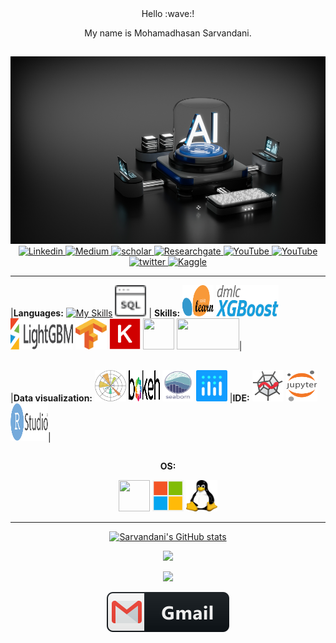 <div align="center">
Hello :wave:!

My name is Mohamadhasan Sarvandani.

</div>

##
  <div align="center">
  
  <img src="AI.jpeg" width="600" height="300">
  
  </div>
 
<div align="center">
  
 <a href="https://www.linkedin.com/in/mohamadhasan-sarvandani/">
  <img
    alt="Linkedin"
    src="https://img.shields.io/badge/linkedin-0077B5?logo=linkedin&logoColor=white&style=for-the-badge"
  />
</a>

   <a href="https://medium.com/@mohamadhasan.sarvandani">
  <img
    alt="Medium"
    src="https://img.shields.io/badge/Medium-12100E?style=for-the-badge&logo=medium&logoColor=white"
  />
</a>

  
  <a href="https://scholar.google.com/citations?user=6FDuIJMAAAAJ&hl=en">
  <img
    alt="scholar"
    src="https://img.shields.io/badge/Google_Scholar-4285F4?style=for-the-badge&logo=google-scholar&logoColor=white"
  />
</a>

<a href="https://www.researchgate.net/profile/Mohamadhasan-Sarvandani">
  <img
    alt="Researchgate"
    src="https://img.shields.io/badge/Researchgate-3DDC84?style=for-the-badge&logo=researchgate&logoColor=white"
  />
</a>
  

<a href="https://www.pinterest.com/Mohamadhasan_Sarvandani/">
  <img
    alt="YouTube"
    src="https://img.shields.io/badge/Pinterest-FF0000?style=for-the-badge&logo=Pinterest&logoColor=black"
  />
</a>



<a href="https://www.youtube.com/@MohamadhasanSarvandani/featured">
  <img
    alt="YouTube"
    src="https://img.shields.io/badge/YouTube-FF0000?style=for-the-badge&logo=youtube&logoColor=black"
  />
</a>

  <a href="https://twitter.com/M_Sarvandani">
  <img
    alt="twitter"
    src="https://img.shields.io/badge/Twitter-1DA1F2?style=for-the-badge&logo=twitter&logoColor=white"
  />
</a>
  
  
  <a href="https://www.kaggle.com/sarvandani">
  <img
    alt="Kaggle"
    src="https://img.shields.io/badge/Kaggle-20BEFF?style=for-the-badge&logo=Kaggle&logoColor=white"
  />
</a>
  
</div>
 














------------------



|**Languages:** [![My Skills](https://skillicons.dev/icons?i=py,matlab,r&theme=light)](https://skillicons.dev) <img src='https://github.com/Sarvandani/Data_science_logos/blob/main/sql-language.svg' width="50" height="50"> | **Skills:** <img src='https://github.com/Sarvandani/Data_science_logos/blob/main/Scikit_learn.svg' width="50" height="50"> <img src='https://github.com/Sarvandani/Data_science_logos/blob/main/XGBoost_logo.png' width="100" height="50"> <img src='https://github.com/Sarvandani/Data_science_logos/blob/main/LightGBM.svg' width="100" height="50"> <img src='https://github.com/Sarvandani/Data_science_logos/blob/main/Tensorflow.svg' width="50" height="50"> <img src='https://github.com/Sarvandani/Data_science_logos/blob/main/Keras.svg' width="50" height="50"> <img src='https://upload.wikimedia.org/wikipedia/commons/0/0a/MySQL_textlogo.svg' width="50" height="50"> <img src='https://upload.wikimedia.org/wikipedia/commons/5/51/Google_Cloud_logo.svg' width="100" height="50">| 



  
##

|**Data visualization:** <img src='https://github.com/Sarvandani/Data_science_logos/blob/main/Matplotlib_icon.svg' width="50" height="50"> <img src='https://github.com/Sarvandani/Data_science_logos/blob/main/bokeh.svg' width="50" height="50"> <img src='https://github.com/Sarvandani/Data_science_logos/blob/main/seaborn.svg' width="50" height="50"> <img src='https://github.com/Sarvandani/Data_science_logos/blob/main/plot_ly-icon.svg' width="50" height="50"> |**IDE:** <img src='https://github.com/Sarvandani/Data_science_logos/blob/main/spyder.svg' width="50" height="50">  <img src='https://github.com/Sarvandani/Data_science_logos/blob/main/Jupyter_logo.svg' width="50" height="50">  <img src='https://github.com/Sarvandani/Data_science_logos/blob/main/RStudio_logo.svg' width="60" height="60">|

##

<div align="center">
  
**OS:**


<img src='https://upload.wikimedia.org/wikipedia/commons/a/ab/Icon-Mac.svg' width="50" height="50">  
<img src='https://github.com/Sarvandani/Data_science_logos/blob/main/Microsoft.svg' width="50" height="50"> 
<img src='https://github.com/Sarvandani/Data_science_logos/blob/main/linux.svg' width="50" height="50"> 

</div>



<div align="center">

--------------



[![Sarvandani's GitHub stats](https://github-readme-stats.vercel.app/api?username=Sarvandani&theme=radical)](https://github.com/Sarvandani)



  
  
  ![](https://github.com/Sarvandani/gif_terminal/blob/main/terminal.gif)

  
  
  
 ![](https://komarev.com/ghpvc/?username=Sarvandani&style=for-the-badge)
  
  
  <a href="mailto:mohamadian.sarvandani@gmail.com">
    <img 
         alt="Gmail"
         src="https://github.com/MikeCodesDotNET/ColoredBadges/blob/master/svg/social/gmail.svg" 
         style="vertical-align:top margin:6px 4px"
/>
</a>
  
</div>








